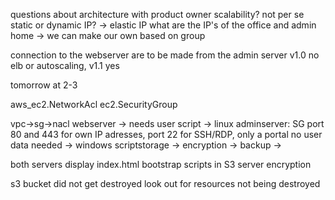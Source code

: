 questions about architecture with product owner
scalability? not per se
static or dynamic IP? -> elastic IP
what are the IP's of the office and admin home -> we can make our own based on group


connection to the webserver are to be made from the admin server
v1.0 no elb or autoscaling, v1.1 yes

tomorrow at 2-3


aws_ec2.NetworkAcl
ec2.SecurityGroup


vpc->sg->nacl
webserver -> needs user script -> linux
adminserver: SG port 80 and 443 for own IP adresses, port 22 for SSH/RDP, only a portal no user data needed -> windows
scriptstorage ->
encryption ->
backup ->

both servers display index.html
bootstrap scripts in S3
server encryption

s3 bucket did not get destroyed
look out for resources not being destroyed